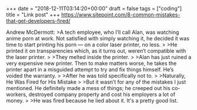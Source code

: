+++
date = "2018-12-11T03:14:20+00:00"
draft = false
tags = ["coding"]
title = "Link post"
+++
https://www.sitepoint.com/8-common-mistakes-that-get-developers-fired/

Andrew McDermott: >A tech employee, who I’ll call Alan, was watching anime porn at work. Not satisfied with simply watching it, he decided it was time to start printing his porn — on a color laser printer, no less. > >He printed it on transparencies which, as it turns out, weren’t compatible with the laser printer. > >They melted inside the printer. > >Alan has just ruined a very expensive new printer. Then to make matters worse, he takes the printer apart in a misguided attempt to try and fix things himself. He’s voided the warranty. > >After he was told specifically not to. > >Naturally, He Was Fired for His Mistake > >But it wasn’t for any of the mistakes I just mentioned. He definitely made a mess of things; he creeped out his co-workers, destroyed company property and cost his employers a lot of money. > >He was fired because he lied about it. It's a pretty good list.
